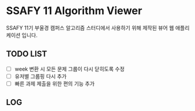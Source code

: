 # SSAFY 11 Algorithm Viewer

SSAFY 11기 부울경 캠퍼스 알고리즘 스터디에서 사용하기 위해 제작된 뷰어 웹 애플리케이션 입니다.

## TODO LIST

- [ ] week 변환 시 모든 문제 그룹이 다시 닫히도록 수정
- [ ] 유저별 그룹핑 다시 추가
- [ ] 빠른 과제 제출을 위한 편의 기능 추가

## LOG

